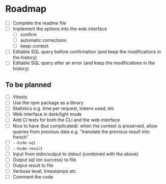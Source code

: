 # Roadmap

-   [ ] Complete the readme file
-   [ ] Implement the options into the web interface
    -   [ ] confirm
    -   [ ] automatic corrections
    -   [ ] keep-context
-   [ ] Editable SQL query before confirmation (and keep the modifications in the history)
-   [ ] Editable SQL query after an error (and keep the modifications in the history)

## To be planned

-   [ ] Vitests
-   [ ] Use the npm package as a library
-   [ ] Statistics e.g. time per request, tokens used, etc
-   [ ] Web interface in dark/light mode
-   [ ] Add CI tests for both the CLI and the web interface
-   [ ] Nice to have (but complicated): when the context is preserved, allow queries from previous data e.g. "translate the previous result into french"
-   [ ] `--hide-sql`
-   [ ] `--hide-result`
-   [ ] Input from stdin/output to stdout (combined with the above)
-   [ ] Output sql (on success) to file
-   [ ] Output result to file
-   [ ] Verbose level, timestamps etc
-   [ ] Comment the code

